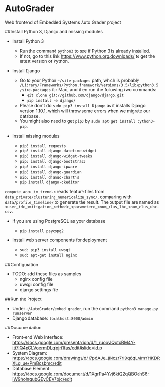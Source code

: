 # AutoGrader

Web frontend of Embedded Systems Auto Grader project

##Install Python 3, Django and missing modules
- Install Python 3
  - Run the command ```python3``` to see if Python 3 is already installed. 
  - If not, go to this link https://www.python.org/downloads/ to get the latest version of Python.

- Install Django
  - Go to your Python ```~/site-packages``` path, which is probably ```/Library/Frameworks/Python.framework/Versions/3.5/lib/python3.5/site-packages``` for Mac, and then run the following two commands:
    - ```git clone git://github.com/django/django.git```
    - ```pip install -e django/```
  - Please don't do ```sudo pip3 install Django``` as it installs Django version 1.10.1, which will throw some errors when we migrate our database.
  - You might also need to get ```pip3``` by ```sudo apt-get install python3-pip```.

- Install missing modules
  - ```pip3 install requests```
  - ```pip3 install django-datetime-widget```
  - ```pip3 install django-widget-tweaks```
  - ```pip3 install django-bootstrap3```
  - ```pip3 install django-ipware```
  - ```pip3 install django-guardian```
  - ```pip3 install django-chartjs```
  - ```pip install django-ckeditor```

`compute_accu_im_trend.m` reads feature files from `data_private/clustering_numericalize_sync/`, comparing with `data/profile_timeline/` to generate the result. The output file are named as `<user_id>_<mitigation_method>_<parameter>_<num_clus_lb>_<num_clus_ub>.csv`.
- If you are using PostgreSQL as your database
  - ```pip install psycopg2```

- Install web server components for deployment
  - ```sudo pip3 install uwsgi```
  - ```sudo apt-get install nginx```

##Configuration
- TODO: add these files as samples
  - nginx config file
  - uwsgi config file
  - django settings file

##Run the Project
 - Under ```~/AutoGrader/embed_grader```, run the command ```python3 manage.py runserver```
 - Django database: ```localhost:8000/admin```
 
##Documentation
 - Front-end Web Interface:
    https://docs.google.com/presentation/d/1_ruoovIQotxBM4Y-iti7lQ4pCLVoermDLqipjri1fas/edit#slide=id.p
 - System Diagram:
    https://docs.google.com/drawings/d/17p6AJe_jlNczr7rI9q8qLMmYHKDRXLg_uexPmBcsbmc/edit
 - Database Element:
    https://docs.google.com/document/d/1XgrPa4Yvj6kiQ2qQBOehS6-iW9hohrqubGEyCEV7bjc/edit


